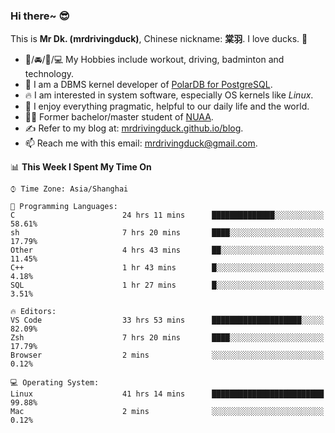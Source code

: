 ### Hi there~ 😎

This is **Mr Dk. (mrdrivingduck)**, Chinese nickname: **棠羽**. I love ducks. 🦆

- 💪/🚘/🏸/💻 My Hobbies include workout, driving, badminton and technology.
- 🍊 I am a DBMS kernel developer of [PolarDB for PostgreSQL](https://github.com/ApsaraDB/PolarDB-for-PostgreSQL).
- 🔥 I am interested in system software, especially OS kernels like *Linux*.
- 🔧 I enjoy everything pragmatic, helpful to our daily life and the world.
- 👨‍🎓 Former bachelor/master student of [NUAA](https://en.wikipedia.org/wiki/Nanjing_University_of_Aeronautics_and_Astronautics).
- ✍ Refer to my blog at: [mrdrivingduck.github.io/blog](https://www.mrdrivingduck.cn/blog/#/).
- 📫 Reach me with this email: [mrdrivingduck@gmail.com](mailto:mrdrivingduck@gmail.com).

<!--START_SECTION:waka-->
📊 **This Week I Spent My Time On** 

```text
⌚︎ Time Zone: Asia/Shanghai

💬 Programming Languages: 
C                        24 hrs 11 mins      ██████████████░░░░░░░░░░░   58.61% 
sh                       7 hrs 20 mins       ████░░░░░░░░░░░░░░░░░░░░░   17.79% 
Other                    4 hrs 43 mins       ██░░░░░░░░░░░░░░░░░░░░░░░   11.45% 
C++                      1 hr 43 mins        █░░░░░░░░░░░░░░░░░░░░░░░░   4.18% 
SQL                      1 hr 27 mins        █░░░░░░░░░░░░░░░░░░░░░░░░   3.51%

🔥 Editors: 
VS Code                  33 hrs 53 mins      ████████████████████░░░░░   82.09% 
Zsh                      7 hrs 20 mins       ████░░░░░░░░░░░░░░░░░░░░░   17.79% 
Browser                  2 mins              ░░░░░░░░░░░░░░░░░░░░░░░░░   0.12%

💻 Operating System: 
Linux                    41 hrs 14 mins      █████████████████████████   99.88% 
Mac                      2 mins              ░░░░░░░░░░░░░░░░░░░░░░░░░   0.12%

```


<!--END_SECTION:waka-->

<!-- ![Mr Dk.'s GitHub Stats](https://github-readme-stats.vercel.app/api?username=mrdrivingduck&count_private&show_icons=true&theme=buefy) -->

<!-- ![Most Used Languages](https://github-readme-stats.vercel.app/api/top-langs/?username=mrdrivingduck&exclude_repo=mips32-CPU,snort-tcp-socket&theme=buefy&layout=compact&langs_count=10) -->


<!--
**mrdrivingduck/mrdrivingduck** is a ✨ _special_ ✨ repository because its `README.md` (this file) appears on your GitHub profile.

Here are some ideas to get you started:

- 🔭 I’m currently working on ...
- 🌱 I’m currently learning ...
- 👯 I’m looking to collaborate on ...
- 🤔 I’m looking for help with ...
- 💬 Ask me about ...
- 📫 How to reach me: ...
- 😄 Pronouns: ...
- ⚡ Fun fact: ...
-->
